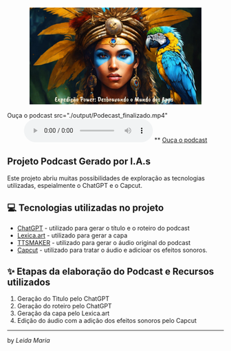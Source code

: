 <p align="center">
<img 
    src="./assets/Capa.jpg"
    width="400"
/>
</p> 
Ouça o podcast
   src="./output/Podecast_finalizado.mp4"
<div align="center">
    <audio src="output/Podcast_finalizado.mp4" type="audio/mpeg" controls title="Podcast versão final">
        Seu navegador não suporta a tag de áudio.
    </audio>
  **  <a href="https://github.com/Reistaboada/prompts-for-podcast-generate-by-ia/tree/main/output"> Ouça o podcast</a> 

</div>

## Projeto Podcast Gerado por I.A.s

Este projeto abriu muitas possibilidades de exploração as tecnologias utilizadas, espeialmente o ChatGPT e o Capcut.

## 💻 Tecnologias utilizadas no projeto

- [ChatGPT](https://chat.openai.com/) - utilizado para gerar o título e o roteiro do  podcast
- [Lexica.art](https://lexica.art/) - utilizado para gerar a capa
- [TTSMAKER](https://ttsmaker.com/br) - utilizado para gerar o áudio original do podcast
- [Capcut](https://www.capcut.com/pt-br/) - utilizado para tratar o áudio e adicioar os efeitos sonoros.

## ✨ Etapas da elaboração do Podcast e Recursos utilizados

1) Geração do Tìtulo pelo ChatGPT
2) Geração do roteiro pelo ChatGPT
3) Geração da capa pelo Lexica.art
4) Edição do áudio com a adição dos efeitos sonoros pelo Capcut


---

by <i>Leida Maria</i>
